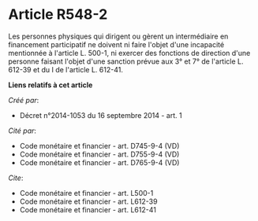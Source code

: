 # Article R548-2

Les personnes physiques qui dirigent ou gèrent un intermédiaire en financement participatif ne doivent ni faire l'objet d'une
incapacité mentionnée à l'article L. 500-1, ni exercer des fonctions de direction d'une personne faisant l'objet d'une
sanction prévue aux 3° et 7° de l'article L. 612-39 et du I de l'article L. 612-41.

**Liens relatifs à cet article**

_Créé par_:

  - Décret n°2014-1053 du 16 septembre 2014 - art. 1

_Cité par_:

  - Code monétaire et financier - art. D745-9-4 (VD)
  - Code monétaire et financier - art. D755-9-4 (VD)
  - Code monétaire et financier - art. D765-9-4 (VD)

_Cite_:

  - Code monétaire et financier - art. L500-1
  - Code monétaire et financier - art. L612-39
  - Code monétaire et financier - art. L612-41
